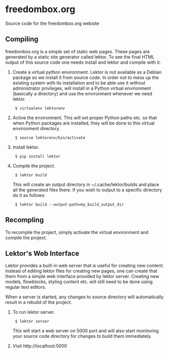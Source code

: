 # freedombox.org

Source code for the freedombox.org website

## Compiling

freedombox.org is a simple set of static web pages.  These pages are
generated by a static site generator called lektor.  To see the final
HTML output of this source code one needs install and lektor and
compile with it.

1. Create a virtual python environment.  Lektor is not available as a
   Debian package so we install it from source code.  In order not to
   mess up the existing system with its installation and to be able
   use it without administrator privileges, will install in a Python
   virtual environment (basically a directory) and use the environment
   whenever we need lektor.

        $ virtualenv lektorenv

2. Active the environment.  This will set proper Python paths etc. so
   that when Python packages are installed, they will be done to this
   virtual environment directory.

        $ source lektorenv/bin/activate

3. Install lektor.

        $ pip install lektor

4. Compile the project.

        $ lektor build

    This will create an output directory in ~/.cache/lektor/builds and
    place all the generated files there.  If you wish to output to a
    specific directory do it as follows:

        $ lektor build --output-path=my_build_output_dir

## Recompling

To recompile the project, simply activate the virtual environment and
compile the project.

## Lektor's Web Interface

Lektor provides a built-in web server that is useful for creating new
content.  Instead of editing lektor files for creating new pages, one
can create that them from a simple web interface provided by lektor
server.  Creating new models, flowblocks, styling content etc. will
still need to be done using regular text editors.

When a server is started, any changes to source directory will
automatically result in a rebuild of the project.

1. To run lektor server.

        $ lektor server

    This will start a web server on 5000 port and will also start
    monitoring your source code directory for changes to build them
    immediately.

2. Visit http://localhost:5000
